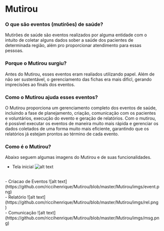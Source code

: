 # Mutirou

### O que são eventos (mutirões) de saúde?

Mutirões de saúde são eventos realizados por alguma entidade com o intuito de coletar alguns dados sober a saúde dos pacientes de determinada região, além pro proporcionar atendimento para essas pessoas.

### Porque o Mutirou surgiu?

Antes do Mutirou, esses eventos eram realiados utilizando papel. Além de não ser sustentável, o gerenciamento das fichas era mais dificl, gerando imprecisões ao finals dos eventos.

### Como o Mutirou ajuda esses eventos?

O Mutirou proporciona um gerenciamento completo dos eventos de saúde, incluindo a fase de planejamento, criação, comunicação com os pacientes e voluntários, execução do  evento e geração de relatórios. Com o mutirou, é possível executar os eventos de maneira muito mais rápida e gerenciar os dados coletados de uma forma muito mais eficiente, garantindo que os relatórios já estejam prontos ao término de cada evento.

### Como é o Mutirou?
Abaixo seguem algumas imagens do Mutirou e de suas funcionalidades.

- Tela inicial
![alt text](https://github.com/riccihenrique/Mutirou/blob/master/Mutirou/imgs/login.png)
<br/>
- Criacao de Eventos 
![alt text](https://github.com/riccihenrique/Mutirou/blob/master/Mutirou/imgs/event.png)
<br/>
- Relatório
![alt text](https://github.com/riccihenrique/Mutirou/blob/master/Mutirou/imgs/rel.png)
<br/>
- Comunicação
![alt text](https://github.com/riccihenrique/Mutirou/blob/master/Mutirou/imgs/msg.png)
